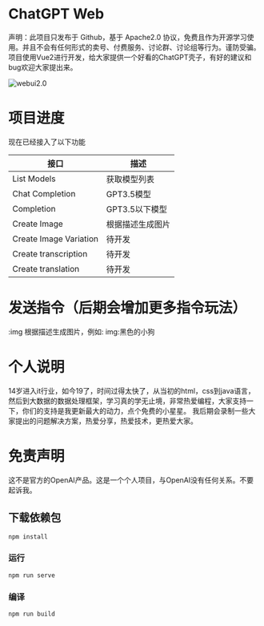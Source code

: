 # ChatGPT Web
声明：此项目只发布于 Github，基于 Apache2.0 协议，免费且作为开源学习使用。并且不会有任何形式的卖号、付费服务、讨论群、讨论组等行为。谨防受骗。
项目使用Vue2进行开发，给大家提供一个好看的ChatGPT壳子，有好的建议和bug欢迎大家提出来。

![webui2.0](https://i.328888.xyz/2023/03/12/vA3lp.jpeg)

# 项目进度
现在已经接入了以下功能

|  接口   | 描述  |
|  ----  | ----  |
| List Models  | 获取模型列表 |
| Chat Completion  | GPT3.5模型 |
| Completion  | GPT3.5以下模型 |
| Create Image  | 根据描述生成图片 |
| Create Image Variation  | 待开发 |
| Create transcription  | 待开发 |
| Create translation    | 待开发 |

# 发送指令（后期会增加更多指令玩法）
:img 根据描述生成图片，例如: img:黑色的小狗

# 个人说明
14岁进入it行业，如今19了，时间过得太快了，从当初的html，css到java语言，然后到大数据的数据处理框架，学习真的学无止境，非常热爱编程，大家支持一下，你们的支持是我更新最大的动力，点个免费的小星星。
我后期会录制一些大家提出的问题解决方案，热爱分享，热爱技术，更热爱大家。

# 免责声明
这不是官方的OpenAI产品。这是一个个人项目，与OpenAI没有任何关系。不要起诉我。

## 下载依赖包
```
npm install
```

### 运行
```
npm run serve
```

### 编译
```
npm run build
```

